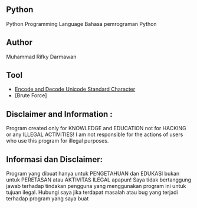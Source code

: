 ## Python
Python Programming Language
Bahasa pemrograman Python

## Author
Muhammad Rifky Darmawan

## Tool
- [Encode and Decode Unicode Standard Character](https://github.com/rifkydarmawan62/Python/blob/Publik/Modul/kriptografi/unicode_standar.py)
- [Brute Force]

## Disclaimer and Information :
Program created only for KNOWLEDGE and EDUCATION not for HACKING or any ILLEGAL ACTIVITIES!
I am not responsible for the actions of users who use this program for illegal purposes.

## Informasi dan Disclaimer:
Program yang dibuat hanya untuk PENGETAHUAN dan EDUKASI bukan untuk PERETASAN atau AKTIVITAS ILEGAL apapun!
Saya tidak bertanggung jawab terhadap tindakan pengguna yang menggunakan program ini untuk tujuan ilegal.
Hubungi saya jika terdapat masalah atau bug yang terjadi terhadap program yang saya buat

